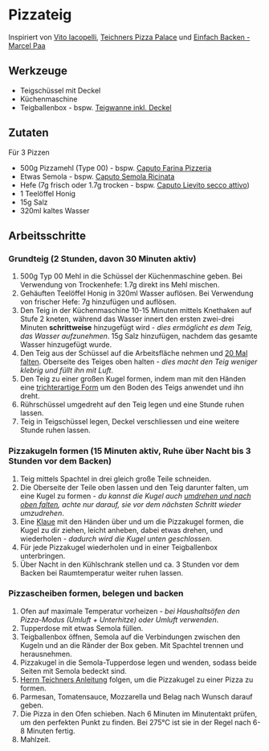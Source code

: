 # Pizzateig
Inspiriert von [Vito Iacopelli](https://www.youtube.com/@vitoiacopelli), [Teichners Pizza Palace](https://www.youtube.com/@Teichners_Pizza_Palace) und [Einfach Backen - Marcel Paa](https://www.youtube.com/@marcelpaa)

## Werkzeuge
* Teigschüssel mit Deckel
* Küchenmaschine
* Teigballenbox - bspw. [Teigwanne inkl. Deckel](https://www.marcelpaa-shop.ch/produkt/teigwanne-gaerbox-inkl-deckel-bundle/)

## Zutaten
Für 3 Pizzen
* 500g Pizzamehl (Type 00) - bspw. [Caputo Farina Pizzeria](https://www.mulinocaputo.it/de/ricette/la-pizza-napoletana/)
* Etwas Semola - bspw. [Caputo Semola Ricinata](https://www.mulinocaputo.it/de/produzieren/Grie%C3%9F/)
* Hefe (7g frisch oder 1.7g trocken - bspw. [Caputo Lievito secco attivo](https://www.mulinocaputo.it/en/products/active-dry-yeast/))
* 1 Teelöffel Honig
* 15g Salz
* 320ml kaltes Wasser

## Arbeitsschritte
### Grundteig (2 Stunden, davon 30 Minuten aktiv)
1. 500g Typ 00 Mehl in die Schüssel der Küchenmaschine geben. Bei Verwendung von Trockenhefe: 1.7g direkt ins Mehl mischen.
2. Gehäuften Teelöffel Honig in 320ml Wasser auflösen. Bei Verwendung von frischer Hefe: 7g hinzufügen und auflösen.
3. Den Teig in der Küchenmaschine 10-15 Minuten mittels Knethaken auf Stufe 2 kneten, während das Wasser innert den ersten zwei-drei Minuten **schrittweise** hinzugefügt wird - *dies ermöglicht es dem Teig, das Wasser aufzunehmen*. 15g Salz hinzufügen, nachdem das gesamte Wasser hinzugefügt wurde.
4. Den Teig aus der Schüssel auf die Arbeitsfläche nehmen und [20 Mal falten](https://youtu.be/hxMMT9NrGcc?si=x9VhxrxLXqaJqqjt&t=265). Oberseite des Teiges oben halten - *dies macht den Teig weniger klebrig und füllt ihn mit Luft*.
5. Den Teig zu einer großen Kugel formen, indem man mit den Händen eine [trichterartige Form](https://youtu.be/hxMMT9NrGcc?si=1WdL95Xa-JzTvFWj&t=289) um den Boden des Teigs anwendet und ihn dreht.
6. Rührschüssel umgedreht auf den Teig legen und eine Stunde ruhen lassen.
7. Teig in Teigschüssel legen, Deckel verschliessen und eine weitere Stunde ruhen lassen.

### Pizzakugeln formen (15 Minuten aktiv, Ruhe über Nacht bis 3 Stunden vor dem Backen)
1. Teig mittels Spachtel in drei gleich große Teile schneiden.
2. Die Oberseite der Teile oben lassen und den Teig darunter falten, um eine Kugel zu formen - *du kannst die Kugel auch [umdrehen und nach oben falten](https://youtu.be/hxMMT9NrGcc?si=geojQPr5197EfTK7&t=361), achte nur darauf, sie vor dem nächsten Schritt wieder umzudrehen*.
3. Eine [Klaue](https://youtu.be/hxMMT9NrGcc?si=oZ4Ncbr068rG_Z-m&t=380) mit den Händen über und um die Pizzakugel formen, die Kugel zu dir ziehen, leicht anheben, dabei etwas drehen, und wiederholen - *dadurch wird die Kugel unten geschlossen*.
4. Für jede Pizzakugel wiederholen und in einer Teigballenbox unterbringen.
5. Über Nacht in den Kühlschrank stellen und ca. 3 Stunden vor dem Backen bei Raumtemperatur weiter ruhen lassen.

### Pizzascheiben formen, belegen und backen
1. Ofen auf maximale Temperatur vorheizen - *bei Haushaltsöfen den Pizza-Modus (Umluft + Unterhitze) oder Umluft verwenden*.
2. Tupperdose mit etwas Semola füllen.
3. Teigballenbox öffnen, Semola auf die Verbindungen zwischen den Kugeln und an die Ränder der Box geben. Mit Spachtel trennen und herausnehmen.
4. Pizzakugel in die Semola-Tupperdose legen und wenden, sodass beide Seiten mit Semola bedeckt sind.
5. [Herrn Teichners Anleitung](https://youtu.be/hxMMT9NrGcc?si=JFkn1DhSCmJXnb72&t=539) folgen, um die Pizzakugel zu einer Pizza zu formen.
6. Parmesan, Tomatensauce, Mozzarella und Belag nach Wunsch darauf geben.
7. Die Pizza in den Ofen schieben. Nach 6 Minuten im Minutentakt prüfen, um den perfekten Punkt zu finden. Bei 275°C ist sie in der Regel nach 6-8 Minuten fertig.
8. Mahlzeit.
